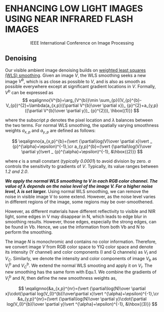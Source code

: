 # ENHANCING LOW LIGHT IMAGES USING NEAR INFRARED FLASH IMAGES

<p align='center'> IEEE International Conference on Image Processing</p>

## Denoising
Our visible ambient image denoising builds on [weighted least squares (WLS) smoothing](https://en.wikipedia.org/wiki/Weighted_least_squares).
Given an image $V$, the WLS smoothing seeks a new image $V^{b}$, which is as close as possible to $V$, 
and is also as smooth as possible everywhere except at significant gradient locations in $V$.
Formally, $V^{b}$ can be expressed as
$$
eqalignno{V^{b}=\arg_{V^{b}}\min
\sum_{p}((V_{p}^{b}-V_{p})^{2}+\lambda(a_{x,p}({\partial V^{b}\over
\partial x})_ {p}^{2}+a_{y,p}({\partial V^{b}\over \partial y})_ {p}^{2})), \hbox{(1)}}
$$

where the subscript $p$ denotes the pixel location and $\lambda$ balances between the two terms. 
For normal WLS smoothing, the spatially varying smoothness weights $a_{x,p}$ and $a_{y,p}$ are defined as follows:

$$
\eqalignno{a_{x,p}^{b}=(\vert {\partial\log(V)\over \partial x}\vert _ {p}^{\alpha}+\epsilon)^{-1},\cr
a_{y,p}^{b}=(\vert {\partial\log(V)\over \partial y}\vert
_ {p}^{\alpha}+\epsilon)^{-1},  &\hbox{(2)}}
$$

where $\epsilon$ is a small constant (*typically 0.0001*) to avoid division by zero. $\alpha$ controls the sensitivity to gradients of $V$.
Typically, its value ranges between *1.2 and 2.0*.

***We apply the normal WLS smoothing to V in each RGB color channel. The value of λ depends on the noise level of the image V.
For a higher noise level, λ is set larger.*** Using normal WLS smoothing, we can remove the noise in visible image V to some extend.
However, as the noise level varies in different regions of the image, some regions may be over-smoothened.


However, as different materials have different reflectivity to visible and NIR light, 
some edges in V may disappear in N, which leads to edge blur in smoothing results. 
However, those edges, especially the strong edges, can be found in Vb. Hence, 
we use the information from both Vb and N to perform the smoothing.

The image $N$ is monochromic and contains no color information. 
Therefore, we convert image $V$ from RGB color space to YIQ color space and denote its intensity (Y channel) and color components (I and Q channels) as $V_{I}$ and $V_{C}$. 
Similarly, we denote the intensity and color components of image $V_{b}$ as $V^b_I$ and $V^b_C$. We extend the normal WLS smooting and apply it on $V_{I}$. 
The new smoothing has the same form with Equ.1. We combine the gradients of $V^b_I$ and $N$, then define the new smoothness weights as,

$$
\eqalignno{&a_{x,p}^{nr}=(\vert {\partial\log(N)\over \partial
x}\cdot{\partial log(V_{I}^{b})\over\partial x}\vert
^{\alpha}+\epsilon)^{-1},\cr &a_{y,p}^{nr}=(\vert {\partial\log(N)\over \partial y}\cdot{\partial log(V_{I}^{b})\over \partial y}\vert ^{\alpha}+\epsilon)^{-1}, &\hbox{(3)}}
$$









